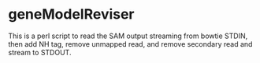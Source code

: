 geneModelReviser
================

This is a perl script to read the SAM output streaming from bowtie STDIN, then add NH tag, remove unmapped read, and remove secondary read and stream to STDOUT.
